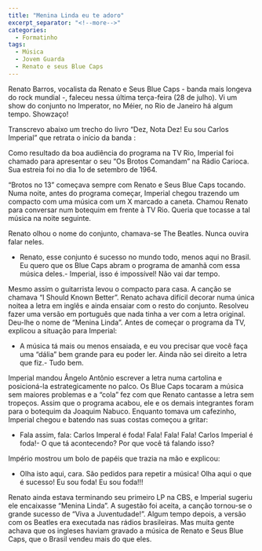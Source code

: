 ```yaml
---
title: "Menina Linda eu te adoro"
excerpt_separator: "<!--more-->"
categories:
  - Formatinho
tags:
  - Música
  - Jovem Guarda
  - Renato e seus Blue Caps
---
```


Renato Barros, vocalista da Renato e Seus Blue Caps - banda mais longeva do rock mundial -, faleceu nessa última terça-feira (28 de julho). Vi um show do conjunto no Imperator, no Méier, no Rio de Janeiro há algum tempo. Showzaço!

Transcrevo abaixo um trecho do livro “Dez, Nota Dez! Eu sou Carlos Imperial” que retrata o início da banda :

Como resultado da boa audiência do programa na TV Rio, Imperial foi chamado para apresentar o seu “Os Brotos Comandam” na Rádio Carioca. Sua estreia foi no dia 1o de setembro de 1964.

“Brotos no 13” começava sempre com Renato e Seus Blue Caps tocando. Numa noite, antes do programa começar, Imperial chegou trazendo um compacto com uma música com um X marcado a caneta. Chamou Renato para conversar num botequim em frente à TV Rio. Queria que tocasse a tal música na noite seguinte. 

Renato olhou o nome do conjunto, chamava-se The Beatles. Nunca ouvira falar neles.

<!--more-->

- Renato, esse conjunto é sucesso no mundo todo, menos aqui no Brasil. Eu quero que os Blue Caps abram o programa de amanhã com essa música deles.- Imperial, isso é impossível! Não vai dar tempo.

Mesmo assim o guitarrista levou o compacto para casa. A canção se chamava “I Should Known Better”. Renato achava difícil decorar numa única noitea a letra em inglês e ainda ensaiar com o resto do conjunto. Resolveu fazer uma versão em português que nada tinha a ver com a letra original. Deu-lhe o nome de “Menina Linda”. Antes de começar o programa da TV, explicou a situação para Imperial:

- A música tá mais ou menos ensaiada, e eu vou precisar que você faça uma “dália” bem grande para eu poder ler. Ainda não sei direito a letra que fiz.- Tudo bem.

Imperial mandou Ângelo Antônio escrever a letra numa cartolina e posicioná-la estrategicamente no palco. Os Blue Caps tocaram a música sem maiores problemas e a “cola” fez com que Renato cantasse a letra sem tropeços. Assim que o programa acabou, ele e os demais integrantes foram para o botequim da Joaquim Nabuco. Enquanto tomava um cafezinho, Imperial chegou e batendo nas suas costas começou a gritar:

- Fala assim, fala: Carlos Imperal é foda! Fala! Fala! Fala! Carlos Imperial é foda!- O que tá acontecendo? Por que você tá falando isso?

Império mostrou um bolo de papéis que trazia na mão e explicou:

- Olha isto aqui, cara. São pedidos para repetir a música! Olha aqui o que é sucesso! Eu sou foda! Eu sou foda!!!

Renato ainda estava terminando seu primeiro LP na CBS, e Imperial sugeriu ele encaixasse “Menina Linda”. A sugestão foi aceita, a canção tornou-se o grande sucesso de “Viva a Juventudade!”. Algum tempo depois, a versão com os Beatles era executada nas rádios brasileiras. Mas muita gente achava que os ingleses haviam gravado a música de Renato e Seus Blue Caps, que o Brasil vendeu mais do que eles.